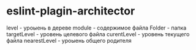 # eslint-plagin-architector

level - уроыень в дереве
module - содержимое файла
Folder - папка
targetLevel - уровень целевого файла
curentLevel - уровень текущего файла
nearestLevel - уроыень общего родителя

